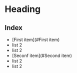 # Heading 
## Index
- [First item](#First item)
 - list 2
 - list 2
- [Seconf item](#Second item)
 - list 2
 - list 2